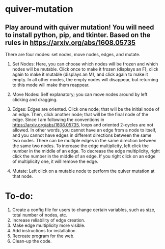 # quiver-mutation
Play around with quiver mutation!
You will need to install python, pip, and tkinter.
Based on the rules in https://arxiv.org/abs/1608.05735
----------------------------------
There are four modes: set nodes, move nodes, edges, and mutate.

1. Set Nodes:
Here, you can choose which nodes will be frozen and which nodes will be mutable.
Click once to make it frozen (displays an F), click again to make it mutable (displays an M), and click again to make it empty.
In all other modes, the empty nodes will disappear, but returning to this mode will make them reappear.

2. Move Nodes:
Self explanatory; you can move nodes around by left clicking and dragging.

3. Edges:
Edges are oriented.
Click one node; that will be the initial node of an edge. Then, click another node; that will be the final node of the edge.
Since I am following the conventions in https://arxiv.org/abs/1608.05735, loops and oriented 2-cycles are not allowed.
In other words, you cannot have an edge from a node to itself, and you cannot have edges in different directions between the same two nodes.
There can be multiple edges in the same direction between the same two nodes.
To increase the edge multiplicity, left click the number in the middle of an edge.
To decrease the edge multiplicity, right click the number in the middle of an edge.
If you right click on an edge of multiplicity one, it will remove the edge.

4. Mutate:
Left click on a mutable node to perform the quiver mutation at that node.

# To-do:
1. Create a config file for users to change certain variables, such as size, total number of nodes, etc.
2. Increase reliability of edge creation.
3. Make edge multiplicity more visible.
4. Add instructions for installation.
5. Recreate program for the web.
6. Clean-up the code.
